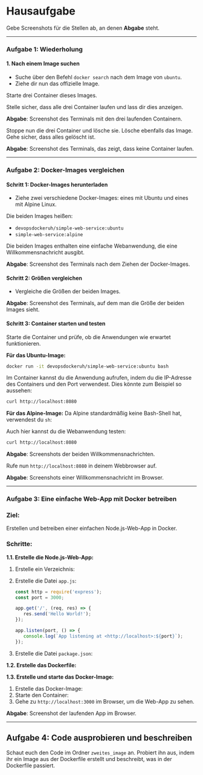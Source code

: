 # Hausaufgabe

Gebe Screenshots für die Stellen ab, an denen **Abgabe** steht.

---

### Aufgabe 1: Wiederholung

#### 1. Nach einem Image suchen

- Suche über den Befehl `docker search` nach dem Image von `ubuntu`.
- Ziehe dir nun das offizielle Image.

Starte drei Container dieses Images.

Stelle sicher, dass alle drei Container laufen und lass dir dies anzeigen.

**Abgabe**: Screenshot des Terminals mit den drei laufenden Containern.

Stoppe nun die drei Container und lösche sie.
Lösche ebenfalls das Image.
Gehe sicher, dass alles gelöscht ist.

**Abgabe**: Screenshot des Terminals, das zeigt, dass keine Container laufen.

---

### Aufgabe 2: Docker-Images vergleichen

#### Schritt 1: Docker-Images herunterladen

- Ziehe zwei verschiedene Docker-Images: eines mit Ubuntu und eines mit Alpine Linux.

Die beiden Images heißen:  
- `devopsdockeruh/simple-web-service:ubuntu`  
- `simple-web-service:alpine`  

Die beiden Images enthalten eine einfache Webanwendung, die eine Willkommensnachricht ausgibt.

**Abgabe**: Screenshot des Terminals nach dem Ziehen der Docker-Images.

#### Schritt 2: Größen vergleichen

- Vergleiche die Größen der beiden Images.

**Abgabe**: Screenshot des Terminals, auf dem man die Größe der beiden Images sieht.

#### Schritt 3: Container starten und testen

Starte die Container und prüfe, ob die Anwendungen wie erwartet funktionieren.

**Für das Ubuntu-Image:**
```bash
docker run -it devopsdockeruh/simple-web-service:ubuntu bash
```
Im Container kannst du die Anwendung aufrufen, indem du die IP-Adresse des Containers und den Port verwendest. Dies könnte zum Beispiel so aussehen:
```bash
curl http://localhost:8080
```

**Für das Alpine-Image:**
Da Alpine standardmäßig keine Bash-Shell hat, verwendest du `sh`:

Auch hier kannst du die Webanwendung testen:
```bash
curl http://localhost:8080
```

**Abgabe**: Screenshots der beiden Willkommensnachrichten.

Rufe nun `http://localhost:8080` in deinem Webbrowser auf.

**Abgabe**: Screenshots einer Willkommensnachricht im Browser.

---

### Aufgabe 3: Eine einfache Web-App mit Docker betreiben

### Ziel:
Erstellen und betreiben einer einfachen Node.js-Web-App in Docker.

### Schritte:

**1.1. Erstelle die Node.js-Web-App:**

1. Erstelle ein Verzeichnis:
2. Erstelle die Datei `app.js`:
   ```javascript
   const http = require('express');
   const port = 3000;

   app.get('/', (req, res) => {
      res.send('Hello World!');
   });

   app.listen(port, () => {
      console.log(`App listening at <http://localhost>:${port}`);
   });
   ```

3. Erstelle die Datei `package.json`:

**1.2. Erstelle das Dockerfile:**

**1.3. Erstelle und starte das Docker-Image:**

1. Erstelle das Docker-Image:
2. Starte den Container:
3. Gehe zu `http://localhost:3000` im Browser, um die Web-App zu sehen.

**Abgabe**: Screenshot der laufenden App im Browser. 

---

## Aufgabe 4: Code ausprobieren und beschreiben

Schaut euch den Code im Ordner `zweites_image` an. Probiert ihn aus, indem ihr ein Image aus der Dockerfile erstellt und beschreibt, was in der Dockerfile passiert.
